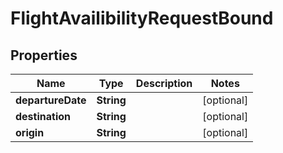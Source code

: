 # FlightAvailibilityRequestBound

## Properties
Name | Type | Description | Notes
------------ | ------------- | ------------- | -------------
**departureDate** | **String** |  |  [optional]
**destination** | **String** |  |  [optional]
**origin** | **String** |  |  [optional]
